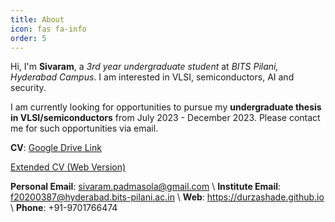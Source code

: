 ```yaml
---
title: About
icon: fas fa-info
order: 5
---
```


Hi, I'm **Sivaram**, a *3rd year undergraduate student* at *BITS Pilani, Hyderabad Campus*. I am interested in VLSI, semiconductors, AI and security.

I am currently looking for opportunities to pursue my **undergraduate thesis in VLSI/semiconductors** from July 2023 - December 2023. Please contact me for such opportunities via email.

**CV**: [Google Drive Link](https://drive.google.com/file/d/1ccDbrvVayTxolubmMm2gH4zC79Y_cm4X/view?usp=sharing)


[Extended CV (Web Version)](/assets/CV.html)


**Personal Email**: sivaram.padmasola@gmail.com \\
**Institute Email**: f20200387@hyderabad.bits-pilani.ac.in \\
**Web**: https://durzashade.github.io \\
**Phone**: +91-9701766474
